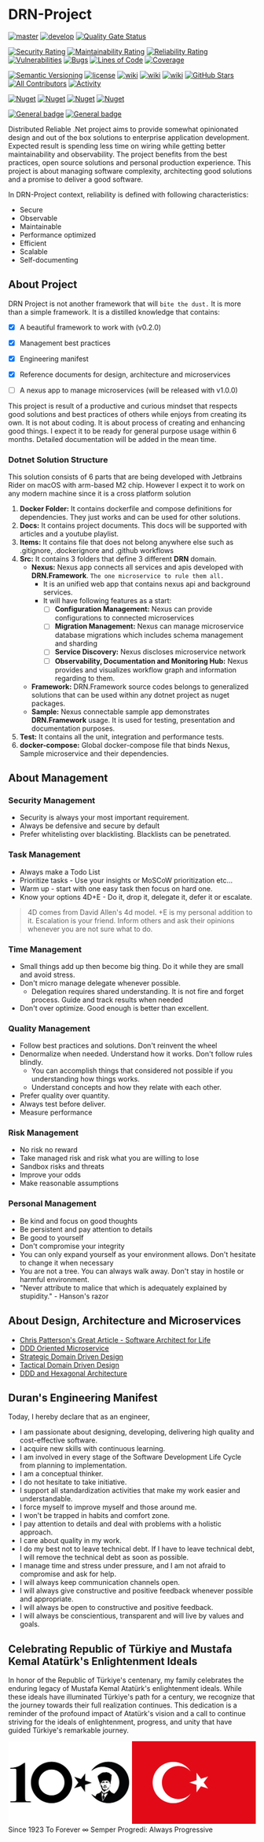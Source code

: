 # DRN-Project
[![master](https://github.com/duranserkan/DRN-Project/actions/workflows/master.yml/badge.svg?branch=master)](https://github.com/duranserkan/DRN-Project/actions/workflows/master.yml)
[![develop](https://github.com/duranserkan/DRN-Project/actions/workflows/develop.yml/badge.svg?branch=develop)](https://github.com/duranserkan/DRN-Project/actions/workflows/develop.yml)
[![Quality Gate Status](https://sonarcloud.io/api/project_badges/measure?project=duranserkan_DRN-Project&metric=alert_status)](https://sonarcloud.io/summary/new_code?id=duranserkan_DRN-Project)


[![Security Rating](https://sonarcloud.io/api/project_badges/measure?project=duranserkan_DRN-Project&metric=security_rating)](https://sonarcloud.io/summary/new_code?id=duranserkan_DRN-Project)
[![Maintainability Rating](https://sonarcloud.io/api/project_badges/measure?project=duranserkan_DRN-Project&metric=sqale_rating)](https://sonarcloud.io/summary/new_code?id=duranserkan_DRN-Project)
[![Reliability Rating](https://sonarcloud.io/api/project_badges/measure?project=duranserkan_DRN-Project&metric=reliability_rating)](https://sonarcloud.io/summary/new_code?id=duranserkan_DRN-Project)
[![Vulnerabilities](https://sonarcloud.io/api/project_badges/measure?project=duranserkan_DRN-Project&metric=vulnerabilities)](https://sonarcloud.io/summary/new_code?id=duranserkan_DRN-Project)
[![Bugs](https://sonarcloud.io/api/project_badges/measure?project=duranserkan_DRN-Project&metric=bugs)](https://sonarcloud.io/summary/new_code?id=duranserkan_DRN-Project)
[![Lines of Code](https://sonarcloud.io/api/project_badges/measure?project=duranserkan_DRN-Project&metric=ncloc)](https://sonarcloud.io/summary/new_code?id=duranserkan_DRN-Project)
[![Coverage](https://sonarcloud.io/api/project_badges/measure?project=duranserkan_DRN-Project&metric=coverage)](https://sonarcloud.io/summary/new_code?id=duranserkan_DRN-Project)

[![Semantic Versioning](https://img.shields.io/badge/semver-2.0.0-3D9FE0.svg)](https://semver.org/)
[![license](https://img.shields.io/github/license/duranserkan/DRN-Project?color=blue)](https://github.com/duranserkan/DRN-Project/blob/master/LICENSE)
[![wiki](https://img.shields.io/badge/Doc-Wiki-brightgreen)](https://github.com/duranserkan/DRN-Project/wiki)
[![wiki](https://img.shields.io/badge/Doc-Roadmap-yellowgreen)](https://github.com/duranserkan/DRN-Project/blob/master/ROADMAP.md)
[![wiki](https://img.shields.io/badge/Doc-Security-gold)](https://github.com/duranserkan/DRN-Project/blob/master/SECURITY.md)
[![GitHub Stars](https://img.shields.io/github/stars/duranserkan/DRN-Project?label=github%20stars)](https://github.com/duranserkan/DRN-Project/stargazers/)
[![All Contributors](https://img.shields.io/github/contributors/duranserkan/DRN-Project.svg)](https://GitHub.com/duranserkan/DRN-Project/graphs/contributors)
[![Activity](https://img.shields.io/github/commit-activity/m/duranserkan/DRN-Project)](https://github.com/duranserkan/DRN-Project/graphs/commit-activity)

[![Nuget](https://img.shields.io/nuget/dt/DRN.Framework.Testing?logo=Nuget&label=DRN.Framework.Testing)](https://nuget.org/packages/DRN.Framework.Testing/)
[![Nuget](https://img.shields.io/nuget/dt/DRN.Framework.Utils?logo=Nuget&label=DRN.Framework.Utils)](https://nuget.org/packages/DRN.Framework.Utils/)
[![Nuget](https://img.shields.io/nuget/dt/DRN.Framework.SharedKernel?logo=Nuget&label=DRN.Framework.SharedKernel)](https://nuget.org/packages/DRN.Framework.SharedKernel/)
[![Nuget](https://img.shields.io/nuget/dt/DRN.Framework.EntityFramework?logo=Nuget&label=DRN.Framework.EntityFramework)](https://nuget.org/packages/DRN.Framework.EntityFramework/)


[![General badge](https://img.shields.io/badge/LinkedIn-0077B5?style=for-the-badge&logo=linkedin&logoColor=white.svg)](https://www.linkedin.com/in/duranserkan/)
[![General badge](https://img.shields.io/badge/Medium-12100E?style=for-the-badge&logo=medium&logoColor=white)](https://duranserkan.medium.com)


Distributed Reliable .Net project aims to provide somewhat opinionated design and out of the box solutions to enterprise application development. 
Expected result is spending less time on wiring while getting better maintainability and observability.
The project benefits from the best practices, open source solutions and personal production experience.
This project is about managing software complexity, architecting good solutions and a promise to deliver a good software.

In DRN-Project context, reliability is defined with following characteristics:
* Secure
* Observable
* Maintainable
* Performance optimized
* Efficient
* Scalable
* Self-documenting

## About Project
DRN Project is not another framework that will `bite the dust.` It is more than a simple framework. It is a distilled knowledge that contains:
- [X] A beautiful framework to work with (v0.2.0)
- [X] Management best practices
- [X] Engineering manifest
- [X] Reference documents for design, architecture and microservices
- [ ] A nexus app to manage microservices (will be released with v1.0.0)


This project is result of a productive and curious mindset that respects good solutions and best practices of others while enjoys from creating its own.
It is not about coding. It is about process of creating and enhancing good things. I expect it to be ready for general purpose usage within 6 months. 
Detailed documentation will be added in the mean time.


### Dotnet Solution Structure
This solution consists of 6 parts that are being developed with Jetbrains Rider on macOS with arm-based M2 chip. However I expect it to work on any modern machine since it is a cross platform solution
1. **Docker Folder:** It contains dockerfile and compose definitions for dependencies. They just works and can be used for other solutions.
2. **Docs:** It contains project documents. This docs will be supported with articles and a youtube playlist.
3. **Items:** It contains file that does not belong anywhere else such as .gitignore, .dockerignore and .github workflows
4. **Src:** It contains 3 folders that define 3 different **DRN** domain.
   * **Nexus:** Nexus app connects all services and apis developed with **DRN.Framework**.
     `The one microservice to rule them all.`
      * It is an unified web app that contains nexus api and background services.
      * It will have following features as a start:
        - [ ] **Configuration Management:** Nexus can provide configurations to connected microservices
        - [ ] **Migration Management:** Nexus can manage microservice database migrations which includes schema management and sharding
        - [ ] **Service Discovery:** Nexus discloses microservice network
        - [ ] **Observability, Documentation and Monitoring Hub:** Nexus provides and visualizes workflow graph and information regarding to them.
   * **Framework:** DRN.Framework source codes belongs to generalized solutions that can be used within any dotnet project as nuget packages. 
   * **Sample:** Nexus connectable sample app demonstrates **DRN.Framework** usage. It is used for testing, presentation and documentation purposes.
5. **Test:** It contains all the unit, integration and performance tests.
6. **docker-compose:** Global docker-compose file that binds Nexus, Sample microservice and their dependencies.

## About Management
### Security Management
* Security is always your most important requirement.
* Always be defensive and secure by default
* Prefer whitelisting over blacklisting. Blacklists can be penetrated.
### Task Management
* Always make a Todo List
* Prioritize tasks - Use your insights or MoSCoW prioritization etc...
* Warm up - start with one easy task then focus on hard one.
* Know your options 4D+E - Do it, drop it, delegate it, defer it or escalate.
> 4D comes from David Allen's 4d model. +E is my personal addition to it. Escalation is your friend. Inform others and ask their opinions whenever you are not sure what to do.
### Time Management
* Small things add up then become big thing. Do it while they are small and avoid stress.
* Don't micro manage delegate whenever possible.
  * Delegation requires shared understanding. It is not fire and forget process. Guide and track results when needed
* Don't over optimize. Good enough is better than excellent.
### Quality Management
* Follow best practices and solutions. Don't reinvent the wheel
* Denormalize when needed. Understand how it works. Don't follow rules blindly. 
  * You can accomplish things that considered not possible if you understanding how things works.
  * Understand concepts and how they relate with each other.
* Prefer quality over quantity.
* Always test before deliver.
* Measure performance
### Risk Management
* No risk no reward
* Take managed risk and risk what you are willing to lose
* Sandbox risks and threats
* Improve your odds
* Make reasonable assumptions
### Personal Management
* Be kind and focus on good thoughts
* Be persistent and pay attention to details
* Be good to yourself
* Don't compromise your integrity
* You can only expand yourself as your environment allows. Don't hesitate to change it when necessary 
* You are not a tree. You can always walk away. Don't stay in hostile or harmful environment.
* "Never attribute to malice that which is adequately explained by stupidity." - Hanson's razor

## About Design, Architecture and Microservices
* [Chris Patterson's Great Article - Software Architect for Life](http://blog.phatboyg.com/2017/03/08/software-architect-for-life.html)
* [DDD Oriented Microservice](https://docs.microsoft.com/en-us/dotnet/architecture/microservices/microservice-ddd-cqrs-patterns/ddd-oriented-microservice)
* [Strategic Domain Driven Design](https://vaadin.com/blog/ddd-part-1-strategic-domain-driven-design)
* [Tactical Domain Driven Design](https://vaadin.com/blog/ddd-part-2-tactical-domain-driven-design)
* [DDD and Hexagonal Architecture](https://vaadin.com/blog/ddd-part-3-domain-driven-design-and-the-hexagonal-architecture)

## Duran's Engineering Manifest
Today, I hereby declare that as an engineer,
* I am passionate about designing, developing, delivering high quality and cost-effective software.
* I acquire new skills with continuous learning.
* I am involved in every stage of the Software Development Life Cycle from planning to implementation.
* I am a conceptual thinker.
* I do not hesitate to take initiative.
* I support all standardization activities that make my work easier and understandable.
* I force myself to improve myself and those around me.
* I won't be trapped in habits and comfort zone.
* I pay attention to details and deal with problems with a holistic approach.
* I care about quality in my work.
* I do my best not to leave technical debt. If I have to leave technical debt, I will remove the technical debt as soon as possible.
* I manage time and stress under pressure, and I am not afraid to compromise and ask for help.
* I will always keep communication channels open.
* I will always give constructive and positive feedback whenever possible and appropriate.
* I will always be open to constructive and positive feedback.
* I will always be conscientious, transparent and will live by values and goals.

## Celebrating Republic of Türkiye and Mustafa Kemal Atatürk's Enlightenment Ideals
In honor of the Republic of Türkiye's centenary, my family celebrates the enduring legacy of Mustafa Kemal Atatürk's enlightenment ideals. While these ideals have illuminated Türkiye's path for a century, we recognize that the journey towards their full realization continues. This dedication is a reminder of the profound impact of Atatürk's vision and a call to continue striving for the ideals of enlightenment, progress, and unity that have guided Türkiye's remarkable journey.

![alt text](https://github.com/duranserkan/DRN-Project/blob/master/vive%20la%20republique.png?raw=true)
Since 1923 To Forever ∞ Semper Progredi: Always Progressive